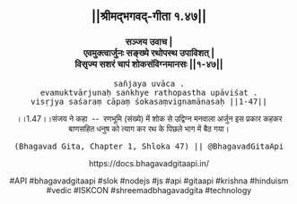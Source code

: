 <center><h2>||श्रीमद्‍भगवद्‍-गीता १.४७||</h2>
<h3>सञ्जय उवाच |<br/>एवमुक्त्वार्जुनः सङ्ख्ये रथोपस्थ उपाविशत् |<br/>विसृज्य सशरं चापं शोकसंविग्नमानसः ||१-४७||</h3>
<pre>sañjaya uvāca .<br/>evamuktvārjunaḥ saṅkhye rathopastha upāviśat .<br/>visṛjya saśaraṃ cāpaṃ śokasaṃvignamānasaḥ ||1-47||</pre>
<p>।।1.47।।संजय ने कहा  --  रणभूमि (संख्ये) में शोक से उद्विग्न मनवाला अर्जुन इस प्रकार कहकर बाणसहित धनुष को त्याग कर रथ के पिछले भाग में बैठ गया।</p>
<pre>(Bhagavad Gita, Chapter 1, Shloka 47) || @BhagavadGitaApi</pre><p>https://docs.bhagavadgitaapi.in/</p><p>#API #bhagavadgitaapi #slok #nodejs #js #api #gitaapi #krishna #hinduism #vedic #ISKCON #shreemadbhagavadgita #technology</p></center>